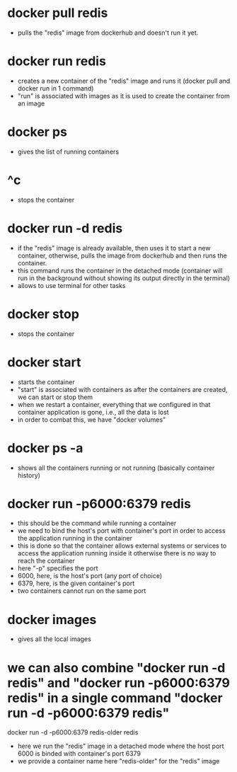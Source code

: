 # docker pull redis
- pulls the "redis" image from dockerhub and doesn't run it yet.

# docker run redis
- creates a new container of the "redis" image and runs it  (docker pull and docker run in 1 command)
- "run" is associated with images as it is used to create the container from an image

# docker ps
- gives the list of running containers

# ^c
- stops the container

# docker run -d redis
- if the "redis" image is already available, then uses it to start a new container, otherwise, pulls the image from dockerhub and then runs the container.
- this command runs the container in the detached mode (container will run in the background without showing its output directly in the terminal)
- allows to use terminal for other tasks

# docker stop <container id>
- stops the container

# docker start <container id>
- starts the container
- "start" is associated with containers as after the containers are created, we can start or stop them
- when we restart a container, everything that we configured in that container application is gone, i.e., all the data is lost
- in order to combat this, we have "docker volumes"

# docker ps -a
- shows all the containers running or not running (basically container history)

# docker run -p6000:6379 redis
- this should be the command while running a container
- we need to bind the host's port with container's port in order to access the application running in the container 
- this is done so that the container allows external systems or services to access the application running inside it otherwise there is no way to reach the container
- here "-p" specifies the port
- 6000, here, is the host's port (any port of choice)
- 6379, here, is the given container's port
- two containers cannot run on the same port

# docker images
- gives all the local images

# we can also combine "docker run -d redis" and "docker run -p6000:6379 redis" in a single command "docker run -d -p6000:6379 redis"

docker run -d -p6000:6379 redis-older redis
- here we run the "redis" image in a detached mode where the host port  6000 is binded with container's port 6379
- we provide a container name here "redis-older" for the "redis" image